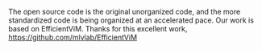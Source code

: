 The open source code is the original unorganized code, and the more standardized code is being organized at an accelerated pace. Our work is based on EfficientViM. Thanks for this excellent work, https://github.com/mlvlab/EfficientViM
